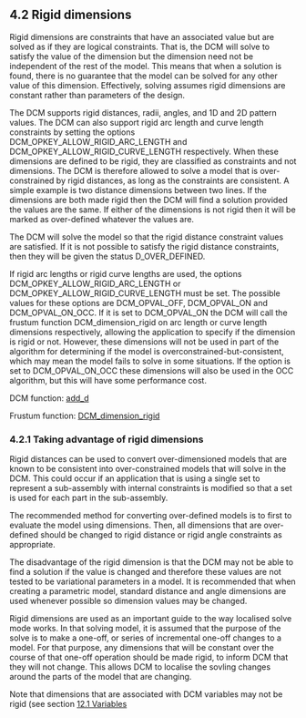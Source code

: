 ## 4.2 Rigid dimensions

Rigid dimensions are constraints that have an associated value but are solved as if they are logical constraints. 
That is, the DCM will solve to satisfy the value of the dimension but the dimension need not be independent of the rest of the model. 
This means that when a solution is found, there is no guarantee that the model can be solved for any other value of this dimension. 
Effectively, solving assumes rigid dimensions are constant rather than parameters of the design.

The DCM supports rigid distances, radii, angles, and 1D and 2D pattern values. 
The DCM can also support rigid arc length and curve length constraints by setting the options DCM\_OPKEY\_ALLOW\_RIGID\_ARC\_LENGTH and DCM\_OPKEY\_ALLOW\_RIGID\_CURVE\_LENGTH respectively. 
When these dimensions are defined to be rigid, they are classified as constraints and not dimensions. 
The DCM is therefore allowed to solve a model that is over-constrained by rigid distances, as long as the constraints are consistent. 
A simple example is two distance dimensions between two lines. 
If the dimensions are both made rigid then the DCM will find a solution provided the values are the same. 
If either of the dimensions is not rigid then it will be marked as over-defined whatever the values are.

The DCM will solve the model so that the rigid distance constraint values are satisfied. 
If it is not possible to satisfy the rigid distance constraints, then they will be given the status D\_OVER\_DEFINED.

If rigid arc lengths or rigid curve lengths are used, the options DCM\_OPKEY\_ALLOW\_RIGID\_ARC\_LENGTH or DCM\_OPKEY\_ALLOW\_RIGID\_CURVE\_LENGTH must be set. 
The possible values for these options are DCM\_OPVAL\_OFF, DCM\_OPVAL\_ON and DCM\_OPVAL\_ON\_OCC. 
If it is set to DCM\_OPVAL\_ON the DCM will call the frustum function DCM\_dimension\_rigid on arc length or curve length dimensions respectively, allowing the application to specify if the dimension is rigid or not. 
However, these dimensions will not be used in part of the algorithm for determining if the model is overconstrained-but-consistent, which may mean the model fails to solve in some situations. 
If the option is set to DCM\_OPVAL\_ON\_OCC these dimensions will also be used in the OCC algorithm, but this will have some performance cost.

DCM function: [add\_d](16.3._Defining_the_model_data.md)

Frustum function: [DCM\_dimension\_rigid](17.2._Basic_dimension_functions.md)

### 4.2.1 Taking advantage of rigid dimensions

Rigid distances can be used to convert over-dimensioned models that are known to be consistent into over-constrained models that will solve in the DCM. 
This could occur if an application that is using a single set to represent a sub-assembly with internal constraints is modified so that a set is used for each part in the sub-assembly.

The recommended method for converting over-defined models is to first to evaluate the model using dimensions. 
Then, all dimensions that are over-defined should be changed to rigid distance or rigid angle constraints as appropriate.

The disadvantage of the rigid dimension is that the DCM may not be able to find a solution if the value is changed and therefore these values are not tested to be variational parameters in a model. 
It is recommended that when creating a parametric model, standard distance and angle dimensions are used whenever possible so dimension values may be changed.

Rigid dimensions are used as an important guide to the way localised solve mode works. 
In that solving model, it is assumed that the purpose of the solve is to make a one-off, or series of incremental one-off changes to a model. 
For that purpose, any dimensions that will be constant over the course of that one-off operation should be made rigid, to inform DCM that they will not change. 
This allows DCM to localise the sovling changes around the parts of the model that are changing.

Note that dimensions that are associated with DCM variables may not be rigid (see section [12.1 Variables](12.1._Variables.md)

